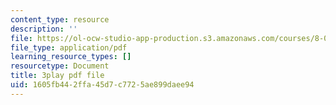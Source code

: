 ```yaml
---
content_type: resource
description: ''
file: https://ol-ocw-studio-app-production.s3.amazonaws.com/courses/8-01sc-classical-mechanics-fall-2016/1605fb442ffa45d7c7725ae899daee94_VZm6mxu2xlk.pdf
file_type: application/pdf
learning_resource_types: []
resourcetype: Document
title: 3play pdf file
uid: 1605fb44-2ffa-45d7-c772-5ae899daee94
---
```

